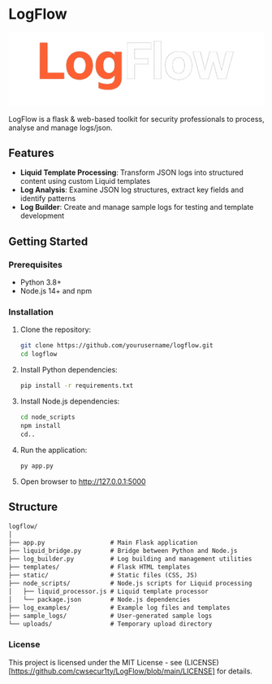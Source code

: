 # LogFlow

![LogFlow Logo](images/logflow_logo.png)

LogFlow is a flask & web-based toolkit for security professionals to process, analyse and manage logs/json.

## Features

- **Liquid Template Processing**: Transform JSON logs into structured content using custom Liquid templates
- **Log Analysis**: Examine JSON log structures, extract key fields and identify patterns
- **Log Builder**: Create and manage sample logs for testing and template development

## Getting Started

### Prerequisites

- Python 3.8+
- Node.js 14+ and npm

### Installation

1. Clone the repository:
   ```bash
   git clone https://github.com/yourusername/logflow.git
   cd logflow
   ```
2. Install Python dependencies:
   ```bash
   pip install -r requirements.txt
   ```
3. Install Node.js dependencies:
   ```bash
   cd node_scripts
   npm install
   cd..
   ```
4. Run the application:
   ```bash
   py app.py
   ```
5. Open browser to http://127.0.0.1:5000

## Structure
```
logflow/
│
├── app.py                  # Main Flask application
├── liquid_bridge.py        # Bridge between Python and Node.js
├── log_builder.py          # Log building and management utilities
├── templates/              # Flask HTML templates
├── static/                 # Static files (CSS, JS)
├── node_scripts/           # Node.js scripts for Liquid processing
│   ├── liquid_processor.js # Liquid template processor
│   └── package.json        # Node.js dependencies
├── log_examples/           # Example log files and templates
├── sample_logs/            # User-generated sample logs
└── uploads/                # Temporary upload directory
```
### License

This project is licensed under the MIT License - see (LICENSE)[https://github.com/cwsecur1ty/LogFlow/blob/main/LICENSE] for details.
